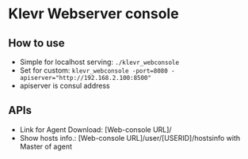 # Klevr Webserver console
## How to use
* Simple for localhost serving: ```./klevr_webconsole```
* Set for custom: ```klevr_webconsole -port=8080 -apiserver="http://192.168.2.100:8500"```
 * apiserver is consul address

## APIs
* Link for Agent Download: [Web-console URL]/
* Show hosts info.: [Web-console URL]/user/[USERID]/hostsinfo with Master of agent

